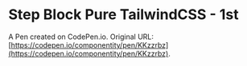 # Step Block Pure TailwindCSS - 1st

A Pen created on CodePen.io. Original URL: [https://codepen.io/componentity/pen/KKzzrbz](https://codepen.io/componentity/pen/KKzzrbz).


